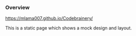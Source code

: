 ### Overview
https://mlama007.github.io/Codebrainery/

This is a static page which shows a mock design and layout.
